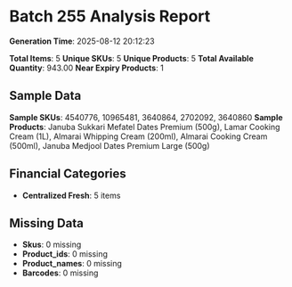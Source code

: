 # Batch 255 Analysis Report

**Generation Time**: 2025-08-12 20:12:23

**Total Items**: 5
**Unique SKUs**: 5
**Unique Products**: 5
**Total Available Quantity**: 943.00
**Near Expiry Products**: 1

## Sample Data
**Sample SKUs**: 4540776, 10965481, 3640864, 2702092, 3640860
**Sample Products**: Januba Sukkari Mefatel Dates Premium (500g), Lamar Cooking Cream (1L), Almarai Whipping Cream (200ml), Almarai Cooking Cream (500ml), Januba Medjool Dates Premium Large (500g)

## Financial Categories
- **Centralized Fresh**: 5 items

## Missing Data
- **Skus**: 0 missing
- **Product_ids**: 0 missing
- **Product_names**: 0 missing
- **Barcodes**: 0 missing
